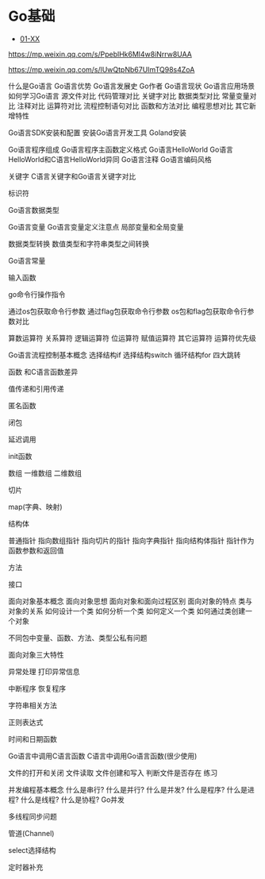 # Go基础

- [01-XX](./01-XX.md)


https://mp.weixin.qq.com/s/PpeblHk6Ml4w8iNrrw8UAA

https://mp.weixin.qq.com/s/lUwQtpNb67UImTQ98s4ZoA



什么是Go语言
Go语言优势
Go语言发展史
Go作者
Go语言现状
Go语言应用场景
如何学习Go语言
源文件对比
代码管理对比
关键字对比
数据类型对比
常量变量对比
注释对比
运算符对比
流程控制语句对比
函数和方法对比
编程思想对比
其它新增特性

Go语言SDK安装和配置
安装Go语言开发工具
Goland安装

Go语言程序组成
Go语言程序主函数定义格式
Go语言HelloWorld
Go语言HelloWorld和C语言HelloWorld异同
Go语言注释
Go语言编码风格

关键字
C语言关键字和Go语言关键字对比

标识符

Go语言数据类型

Go语言变量
Go语言变量定义注意点
局部变量和全局变量

数据类型转换
数值类型和字符串类型之间转换

Go语言常量

输入函数

go命令行操作指令

通过os包获取命令行参数
通过flag包获取命令行参数
os包和flag包获取命令行参数对比

算数运算符
关系算符
逻辑运算符
位运算符
赋值运算符
其它运算符
运算符优先级

Go语言流程控制基本概念
选择结构if
选择结构switch
循环结构for
四大跳转

函数
和C语言函数差异

值传递和引用传递

匿名函数

闭包

延迟调用

init函数

数组
一维数组
二维数组

切片

map(字典、映射)

结构体

普通指针
指向数组指针
指向切片的指针
指向字典指针
指向结构体指针
指针作为函数参数和返回值

方法

接口

面向对象基本概念
面向对象思想
面向对象和面向过程区别
面向对象的特点
类与对象的关系
如何设计一个类
如何分析一个类
如何定义一个类
如何通过类创建一个对象

不同包中变量、函数、方法、类型公私有问题

面向对象三大特性

异常处理
打印异常信息

中断程序
恢复程序

字符串相关方法

正则表达式

时间和日期函数

Go语言中调用C语言函数
C语言中调用Go语言函数(很少使用)

文件的打开和关闭
文件读取
文件创建和写入
判断文件是否存在
练习

并发编程基本概念
什么是串行?
什么是并行?
什么是并发?
什么是程序?
什么是进程?
什么是线程?
什么是协程?
Go并发

多线程同步问题

管道(Channel)

select选择结构

定时器补充
